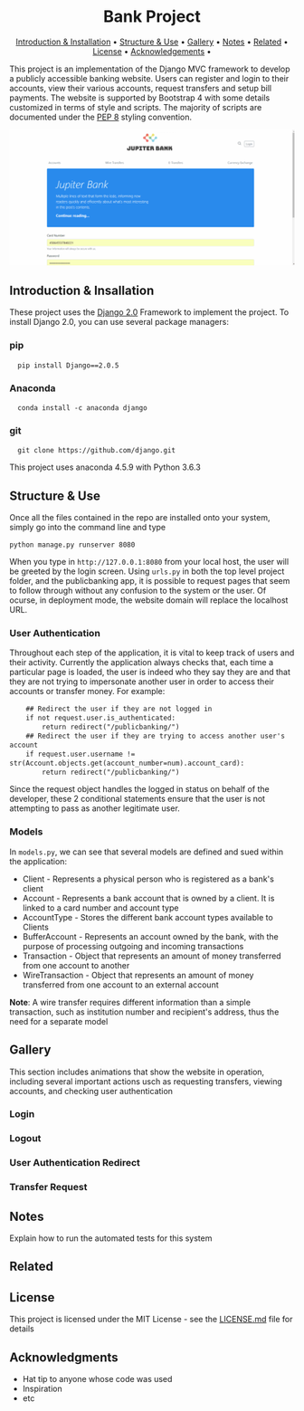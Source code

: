 <h1 align="center">
  Bank Project
</h1>


<p align="center">
  <a href="#introduction--insallation">Introduction & Installation</a> •
  <a href="#structure--use">Structure & Use</a> •
  <a href="#download">Gallery</a> •
  <a href="#credits">Notes</a> •
  <a href="#related">Related</a> •
  <a href="#license">License</a> •
  <a href="#acknowledgements">Acknowledgements</a> •
</p>


This project is an implementation of the Django MVC framework to develop a publicly accessible banking website. Users can register and login to their accounts, view their various accounts, request transfers and setup bill payments. The website is supported by Bootstrap 4 with some details customized in terms of style and scripts. The majority of scripts are documented under the [PEP 8](https://www.python.org/dev/peps/pep-0008/) styling convention.

![Login Animation](img/gifs/login-animation.gif)

## Introduction & Insallation

These project uses the [Django 2.0](https://www.djangoproject.com/) Framework to implement the project. To install Django 2.0, you can use several package managers:

### pip
```
  pip install Django==2.0.5
```
### Anaconda
```
  conda install -c anaconda django
```
### git 
```
  git clone https://github.com/django.git
```

This project uses anaconda 4.5.9 with Python 3.6.3

## Structure & Use

Once all the files contained in the repo are installed onto your system, simply go into the command line and type 

```
python manage.py runserver 8080
```

When you type in ```http://127.0.0.1:8080``` from your local host, the user will be greeted by the login screen. Using ```urls.py``` in both the top level project folder, and the publicbanking app, it is possible to request pages that seem to follow through without any confusion to the system or the user. Of ocurse, in deployment mode, the website domain will replace the localhost URL. 

### User Authentication

Throughout each step of the application, it is vital to keep track of users and their activity. Currently the application always checks that, each time a particular page is loaded, the user is indeed who they say they are and that they are not trying to impersonate another user in order to access their accounts or transfer money. For example:

```
    ## Redirect the user if they are not logged in
    if not request.user.is_authenticated:
        return redirect("/publicbanking/")
    ## Redirect the user if they are trying to access another user's account
    if request.user.username != str(Account.objects.get(account_number=num).account_card):
        return redirect("/publicbanking/")
```

Since the request object handles the logged in status on behalf of the developer, these 2 conditional statements ensure that the user is not attempting to pass as another legitimate user. 

### Models

In ```models.py```, we can see that several models are defined and sued within the application:
* Client - Represents a physical person who is registered as a bank's client
* Account - Represents a bank account that is owned by a client. It is linked to a card number and account type
* AccountType - Stores the different bank account types available to Clients
* BufferAccount - Represents an account owned by the bank, with the purpose of processing outgoing and incoming transactions
* Transaction - Object that represents an amount of money transferred from one account to another
* WireTransaction - Object that represents an amount of money transferred from one account to an external account

**Note**: A wire transfer requires different information than a simple transaction, such as institution number and recipient's address, thus the need for a separate model

## Gallery

This section includes animations that show the website in operation, including several important actions usch as requesting transfers, viewing accounts, and checking user authentication


### Login 


### Logout


### User Authentication Redirect


### Transfer Request


## Notes

Explain how to run the automated tests for this system

## Related

## License

This project is licensed under the MIT License - see the [LICENSE.md](LICENSE.md) file for details

## Acknowledgments

* Hat tip to anyone whose code was used
* Inspiration
* etc
